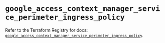 # `google_access_context_manager_service_perimeter_ingress_policy`

Refer to the Terraform Registry for docs: [`google_access_context_manager_service_perimeter_ingress_policy`](https://registry.terraform.io/providers/hashicorp/google-beta/6.1.0/docs/resources/google_access_context_manager_service_perimeter_ingress_policy).
